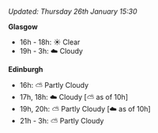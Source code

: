 *Updated: Thursday 26th January 15:30*

**Glasgow**

* 16h - 18h: :sunny: Clear
* 19h - 3h: :cloud: Cloudy

**Edinburgh**

* 16h: :partly_sunny: Partly Cloudy
* 17h, 18h: :cloud: Cloudy [:partly_sunny: as of 10h]
* 19h, 20h: :partly_sunny: Partly Cloudy [:cloud: as of 10h]
* 21h - 3h: :partly_sunny: Partly Cloudy
